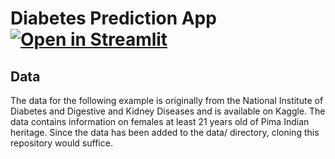 # Diabetes Prediction App [![Open in Streamlit](https://static.streamlit.io/badges/streamlit_badge_black_white.svg)](https://share.streamlit.io/Abhinav10in/Diabetes_Prediction/app.py/)




## Data

The data for the following example is originally from the National Institute of Diabetes and Digestive and Kidney Diseases and is available on Kaggle. The data contains information on females at least 21 years old of Pima Indian heritage. Since the data has been added to the data/ directory, cloning this repository would suffice.
